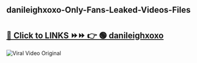 
 ## danileighxoxo-Only-Fans-Leaked-Videos-Files

# <h2><a href="https://mediaupload.pro?danileighxoxo">🔗 Click to LINKS ⏩⏩ 👉 🟢 danileighxoxo </a></h2>

<a href="https://mediaupload.pro?danileighxoxo" rel="nofollow" data-target="animated-image.originalLink"><img src="https://i.ibb.co.com/xMMVF88/686577567.gif" alt="Viral Video Original" style="max-width: 100%; display: inline-block;" data-target="animated-image.originalImage"></a>